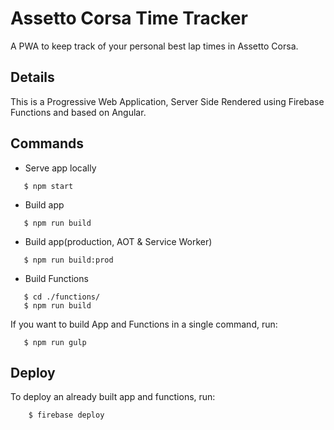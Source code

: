 # Assetto Corsa Time Tracker
A PWA to keep track of your personal best lap times in Assetto Corsa.

## Details
This is a Progressive Web Application, Server Side Rendered using Firebase Functions and based on Angular.

## Commands
 - Serve app locally
 ```console
    $ npm start
 ```

 - Build app
 ```console
    $ npm run build
 ```

 - Build app(production, AOT & Service Worker)
 ```console
    $ npm run build:prod
 ```

 - Build Functions
 ```console
    $ cd ./functions/
    $ npm run build
 ```

 If you want to build App and Functions in a single command, run:
 ```console
    $ npm run gulp
 ```

## Deploy
To deploy an already built app and functions, run:
```console
    $ firebase deploy
```

